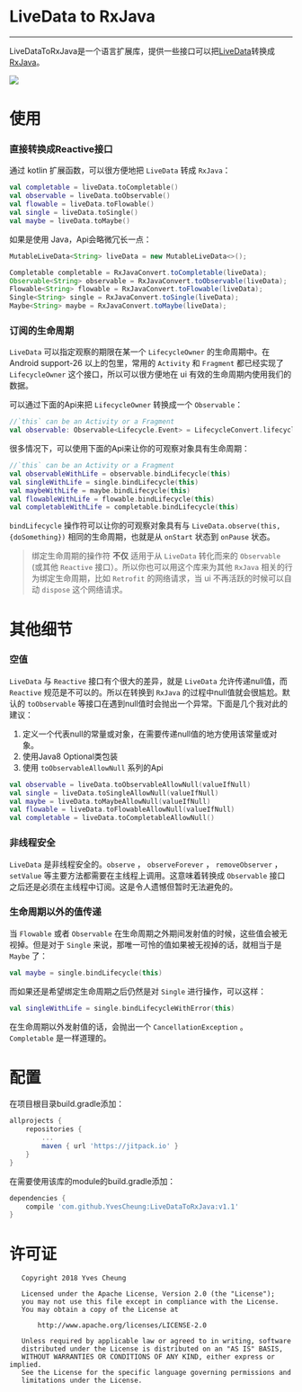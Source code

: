 # LiveData to RxJava

---

LiveDataToRxJava是一个语言扩展库，提供一些接口可以把[LiveData][1]转换成[RxJava][2]。

[![](https://jitpack.io/v/YvesCheung/LiveDataToRxJava.svg)](https://jitpack.io/#YvesCheung/LiveDataToRxJava)

# 使用

### 直接转换成Reactive接口

通过 kotlin 扩展函数，可以很方便地把 ``LiveData`` 转成 ``RxJava``：

```Kotlin
val completable = liveData.toCompletable()
val observable = liveData.toObservable()
val flowable = liveData.toFlowable()
val single = liveData.toSingle()
val maybe = liveData.toMaybe()
```

如果是使用 Java，Api会略微冗长一点：

```Java
MutableLiveData<String> liveData = new MutableLiveData<>();

Completable completable = RxJavaConvert.toCompletable(liveData);
Observable<String> observable = RxJavaConvert.toObservable(liveData);
Flowable<String> flowable = RxJavaConvert.toFlowable(liveData);
Single<String> single = RxJavaConvert.toSingle(liveData);
Maybe<String> maybe = RxJavaConvert.toMaybe(liveData);
```

### 订阅的生命周期

``LiveData`` 可以指定观察的期限在某一个 ``LifecycleOwner`` 的生命周期中。在 Android support-26 以上的包里，常用的 ``Activity`` 和 ``Fragment`` 都已经实现了 ``LifecycleOwner`` 这个接口，所以可以很方便地在 ui 有效的生命周期内使用我们的数据。

可以通过下面的Api来把 ``LifecycleOwner`` 转换成一个 ``Observable``：

```Kotlin
//`this` can be an Activity or a Fragment
val observable: Observable<Lifecycle.Event> = LifecycleConvert.lifecycleObservable(this)
```

很多情况下，可以使用下面的Api来让你的可观察对象具有生命周期：

```Kotlin
//`this` can be an Activity or a Fragment
val observableWithLife = observable.bindLifecycle(this)
val singleWithLife = single.bindLifecycle(this)
val maybeWithLife = maybe.bindLifecycle(this)
val flowableWithLife = flowable.bindLifecycle(this)
val completableWithLife = completable.bindLifecycle(this)
```

``bindLifecycle`` 操作符可以让你的可观察对象具有与 ``LiveData.observe(this,{doSomething})`` 相同的生命周期，也就是从 ``onStart`` 状态到 ``onPause`` 状态。

> 绑定生命周期的操作符 **不仅** 适用于从 ``LiveData`` 转化而来的 ``Observable`` (或其他 ``Reactive`` 接口）。所以你也可以用这个库来为其他 ``RxJava`` 相关的行为绑定生命周期，比如 ``Retrofit`` 的网络请求，当 ui 不再活跃的时候可以自动 ``dispose`` 这个网络请求。

# 其他细节

### 空值

``LiveData`` 与 ``Reactive`` 接口有个很大的差异，就是 ``LiveData`` 允许传递null值，而 ``Reactive`` 规范是不可以的。所以在转换到 ``RxJava`` 的过程中null值就会很尴尬。默认的 ``toObservable`` 等接口在遇到null值时会抛出一个异常。下面是几个我对此的建议：

1. 定义一个代表null的常量或对象，在需要传递null值的地方使用该常量或对象。
2. 使用Java8 Optional类包装
3. 使用 ``toObservableAllowNull`` 系列的Api

```Kotlin
val observable = liveData.toObservableAllowNull(valueIfNull)
val single = liveData.toSingleAllowNull(valueIfNull)
val maybe = liveData.toMaybeAllowNull(valueIfNull)
val flowable = liveData.toFlowableAllowNull(valueIfNull)
val completable = liveData.toCompletableAllowNull()
```

### 非线程安全

``LiveData`` 是非线程安全的。``observe`` ， ``observeForever`` ， ``removeObserver`` ， ``setValue`` 等主要方法都需要在主线程上调用。这意味着转换成 ``Observable`` 接口之后还是必须在主线程中订阅。这是令人遗憾但暂时无法避免的。

### 生命周期以外的值传递

当 ``Flowable`` 或者 ``Observable`` 在生命周期之外期间发射值的时候，这些值会被无视掉。但是对于 ``Single`` 来说，那唯一可怜的值如果被无视掉的话，就相当于是 ``Maybe`` 了：

```Kotlin
val maybe = single.bindLifecycle(this)
```

而如果还是希望绑定生命周期之后仍然是对 ``Single`` 进行操作，可以这样：

```Kotlin
val singleWithLife = single.bindLifecycleWithError(this)
```

在生命周期以外发射值的话，会抛出一个 ``CancellationException`` 。 ``Completable`` 是一样道理的。

# 配置

在项目根目录build.gradle添加：
```Groovy
allprojects {
	repositories {
		...
		maven { url 'https://jitpack.io' }
	}
}
```

在需要使用该库的module的build.gradle添加：
```Groovy
dependencies {
	compile 'com.github.YvesCheung:LiveDataToRxJava:v1.1'
}
```

# 许可证

       Copyright 2018 Yves Cheung
    
       Licensed under the Apache License, Version 2.0 (the "License");
       you may not use this file except in compliance with the License.
       You may obtain a copy of the License at
    
           http://www.apache.org/licenses/LICENSE-2.0
    
       Unless required by applicable law or agreed to in writing, software
       distributed under the License is distributed on an "AS IS" BASIS,
       WITHOUT WARRANTIES OR CONDITIONS OF ANY KIND, either express or implied.
       See the License for the specific language governing permissions and
       limitations under the License.

   


  [1]: https://developer.android.com/topic/libraries/architecture/livedata.html
  [2]: https://github.com/ReactiveX/RxJava
